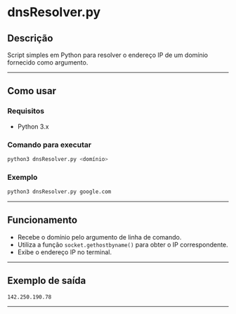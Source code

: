 
# dnsResolver.py

## Descrição

Script simples em Python para resolver o endereço IP de um domínio fornecido como argumento.

---

## Como usar

### Requisitos

* Python 3.x

### Comando para executar

```bash
python3 dnsResolver.py <domínio>
```

### Exemplo

```bash
python3 dnsResolver.py google.com
```

---

## Funcionamento

* Recebe o domínio pelo argumento de linha de comando.
* Utiliza a função `socket.gethostbyname()` para obter o IP correspondente.
* Exibe o endereço IP no terminal.

---

## Exemplo de saída

```
142.250.190.78
```
---
